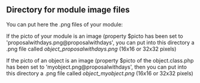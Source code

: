 
Directory for module image files
--------------------------------

You can put here the .png files of your module:


If the picto of your module is an image (property $picto has been set to 'proposalwithdays.png@proposalwithdays', you can put into this
directory a .png file called *object_proposalwithdays.png* (16x16 or 32x32 pixels)


If the picto of an object is an image (property $picto of the object.class.php has been set to 'myobject.png@proposalwithdays', then you can put into this
directory a .png file called *object_myobject.png* (16x16 or 32x32 pixels)

